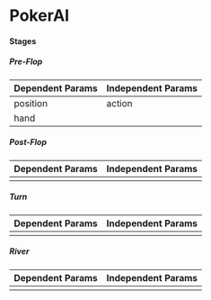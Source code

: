 # PokerAI

#### Stages
##### Pre-Flop
| Dependent Params | Independent Params |
| ---------------- | ------------------ |
| position | action |
| hand |  |

##### Post-Flop
| Dependent Params | Independent Params |
| ---------------- | ------------------ |
|  |  |

##### Turn
| Dependent Params | Independent Params |
| ---------------- | ------------------ |
|  |  |

##### River
| Dependent Params | Independent Params |
| ---------------- | ------------------ |
|  |  |
